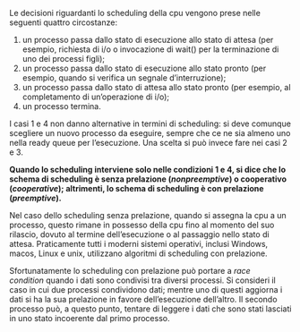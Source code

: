 Le decisioni riguardanti lo scheduling della cpu vengono prese nelle seguenti quattro circostanze:
1.  un processo passa dallo stato di esecuzione allo stato di attesa (per esempio, richiesta di i/o o invocazione di wait() per la terminazione di uno dei processi figli);
2.  un processo passa dallo stato di esecuzione allo stato pronto (per esempio, quando si verifica un segnale d’interruzione);
3.  un processo passa dallo stato di attesa allo stato pronto (per esempio, al completamento di un’operazione di i/o);
4.  un processo termina.

I casi 1 e 4 non danno alternative in termini di scheduling: si deve comunque scegliere un nuovo processo da eseguire, sempre che ce ne sia almeno uno nella ready queue per l’esecuzione. Una scelta si può invece fare nei casi 2 e 3.

**Quando lo scheduling interviene solo nelle condizioni 1 e 4, si dice che lo schema di scheduling è senza prelazione (_nonpreemptive_) o cooperativo (_cooperative_); altrimenti, lo schema di scheduling è con prelazione (_preemptive_).**

Nel caso dello scheduling senza prelazione, quando si assegna la cpu a un processo, questo rimane in possesso della cpu fino al momento del suo rilascio, dovuto al termine dell’esecuzione o al passaggio nello stato di attesa. Praticamente tutti i moderni sistemi operativi, inclusi Windows, macos, Linux e unix, utilizzano algoritmi di scheduling con prelazione.

Sfortunatamente lo scheduling con prelazione può portare a _race condition_ quando i dati sono condivisi tra diversi processi. Si consideri il caso in cui due processi condividono dati; mentre uno di questi aggiorna i dati si ha la sua prelazione in favore dell’esecuzione dell’altro. Il secondo processo può, a questo punto, tentare di leggere i dati che sono stati lasciati in uno stato incoerente dal primo processo.